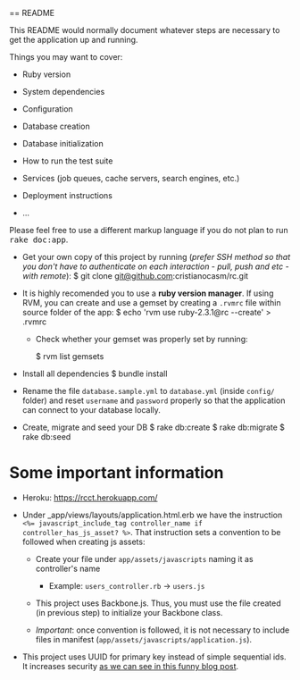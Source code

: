== README

This README would normally document whatever steps are necessary to get the
application up and running.

Things you may want to cover:

* Ruby version

* System dependencies

* Configuration

* Database creation

* Database initialization

* How to run the test suite

* Services (job queues, cache servers, search engines, etc.)

* Deployment instructions

* ...


Please feel free to use a different markup language if you do not plan to run
<tt>rake doc:app</tt>.


* Get your own copy of this project by running (_prefer SSH method so that you don't have to authenticate on each interaction - pull, push and etc - with remote_):
    $ git clone git@github.com:cristianocasm/rc.git

* It is highly recomended you to use a __ruby version manager__. If using RVM, you can create and use a gemset by creating a `.rvmrc` file within source folder of the app:
    $ echo 'rvm use ruby-2.3.1@rc --create' > .rvmrc

  * Check whether your gemset was properly set by running:
    
    $ rvm list gemsets

* Install all dependencies
    $ bundle install

* Rename the file `database.sample.yml` to `database.yml` (inside `config/` folder) and reset `username` and `password` properly so that the application can connect to your database locally.

* Create, migrate and seed your DB
    $ rake db:create
    $ rake db:migrate
    $ rake db:seed


# Some important information

* Heroku: https://rcct.herokuapp.com/

* Under _app/views/layouts/application.html.erb we have the instruction `<%= javascript_include_tag controller_name if controller_has_js_asset? %>`. That instruction sets a convention to be followed when creating js assets: 

  * Create your file under `app/assets/javascripts` naming it as controller's name

    * Example: `users_controller.rb` -> `users.js`

  * This project uses Backbone.js. Thus, you must use the file created (in previous step) to initialize your Backbone class.

  * *Important*: once convention is followed, it is not necessary to include files in manifest (`app/assets/javascripts/application.js`).

* This project uses UUID for primary key instead of simple sequential ids. It increases security [as we can see in this funny blog post](http://www.fidelis.work/como-eu-usei-o-cartao-de-credito-do-ceo-do-trampos-co-para-pagar-minha-assinatura-premium/).
